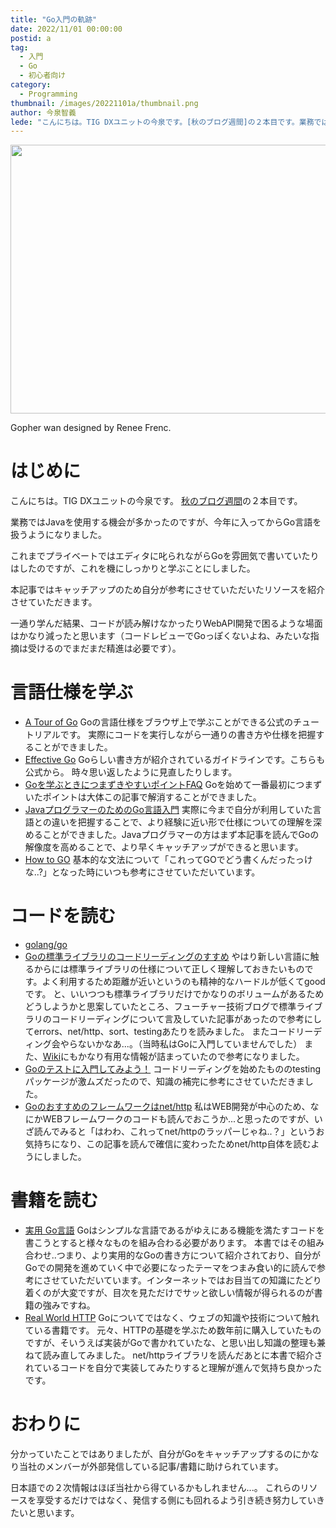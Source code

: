 ```yaml
---
title: "Go入門の軌跡"
date: 2022/11/01 00:00:00
postid: a
tag:
  - 入門
  - Go
  - 初心者向け
category:
  - Programming
thumbnail: /images/20221101a/thumbnail.png
author: 今泉智義
lede: "こんにちは。TIG DXユニットの今泉です。[秋のブログ週間]の２本目です。業務ではJavaを使用する機会が多かったのですが、今年に入ってからGo言語を扱うようになりました。これまでプライベートではエディタに叱られながらGoを雰囲気で書いていたりはしたのですが、これを機にしっかりと学ぶことにしました。"
---
```


<img src="/images/20221101a/top.drawio.png" alt="" width="800" height="430">

Gopher wan designed by Renee Frenc.

# はじめに

こんにちは。TIG DXユニットの今泉です。
[秋のブログ週間](/articles/20221031a/)の２本目です。

業務ではJavaを使用する機会が多かったのですが、今年に入ってからGo言語を扱うようになりました。

これまでプライベートではエディタに叱られながらGoを雰囲気で書いていたりはしたのですが、これを機にしっかりと学ぶことにしました。

本記事ではキャッチアップのため自分が参考にさせていただいたリソースを紹介させていただきます。

一通り学んだ結果、コードが読み解けなかったりWebAPI開発で困るような場面はかなり減ったと思います（コードレビューでGoっぽくないよね、みたいな指摘は受けるのでまだまだ精進は必要です）。

# 言語仕様を学ぶ

* [A Tour of Go](https://go.dev/tour/welcome/1)
Goの言語仕様をブラウザ上で学ぶことができる公式のチュートリアルです。
実際にコードを実行しながら一通りの書き方や仕様を把握することができました。
* [Effective Go](https://go.dev/doc/effective_go#allocation_new)
Goらしい書き方が紹介されているガイドラインです。こちらも公式から。
時々思い返したように見直したりします。
* [Goを学ぶときにつまずきやすいポイントFAQ](https://future-architect.github.io/articles/20190713/)
Goを始めて一番最初につまずいたポイントは大体この記事で解消することができました。
* [JavaプログラマーのためのGo言語入門](https://future-architect.github.io/articles/20200311)
実際に今まで自分が利用していた言語との違いを把握することで、より経験に近い形で仕様についての理解を深めることができました。Javaプログラマーの方はまず本記事を読んでGoの解像度を高めることで、より早くキャッチアップができると思います。
* [How to GO](https://www.how2go.dev/)
基本的な文法について「これってGOでどう書くんだったっけな..?」となった時にいつも参考にさせていただいています。

# コードを読む

* [golang/go](https://github.com/golang/go)
* [Goの標準ライブラリのコードリーディングのすすめ](https://future-architect.github.io/articles/20200310/)
やはり新しい言語に触るからには標準ライブラリの仕様について正しく理解しておきたいものです。よく利用するため距離が近いというのも精神的なハードルが低くてgoodです。
と、いいつつも標準ライブラリだけでかなりのボリュームがあるためどうしようかと思案していたところ、フューチャー技術ブログで標準ライブラリのコードリーディングについて言及していた記事があったので参考にしてerrors、net/http、sort、testingあたりを読みました。
またコードリーディング会やらないかなあ...。（当時私はGoに入門していませんでした）
また、[Wiki](https://github.com/golang/go/wiki)にもかなり有用な情報が詰まっていたので参考になりました。
* [Goのテストに入門してみよう！](https://future-architect.github.io/articles/20200601/)
コードリーディングを始めたもののtestingパッケージが激ムズだったので、知識の補完に参考にさせていただきました。
* [Goのおすすめのフレームワークはnet/http](https://future-architect.github.io/articles/20210714a/)
私はWEB開発が中心のため、なにかWEBフレームワークのコードも読んでおこうか...と思ったのですが、いざ読んでみると「はわわ、これってnet/httpのラッパーじゃね..？」というお気持ちになり、この記事を読んで確信に変わったためnet/http自体を読むようにしました。

# 書籍を読む

* [実用 Go言語](https://www.oreilly.co.jp/books/9784873119694/)
Goはシンプルな言語であるがゆえにある機能を満たすコードを書こうとすると様々なものを組み合わる必要があります。
本書ではその組み合わせ..つまり、より実用的なGoの書き方について紹介されており、自分がGoでの開発を進めていく中で必要になったテーマをつまみ食い的に読んで参考にさせていただいています。インターネットではお目当ての知識にたどり着くのが大変ですが、目次を見ただけでサッと欲しい情報が得られるのが書籍の強みですね。
* [Real World HTTP](https://www.oreilly.co.jp/books/9784873119038/)
Goについてではなく、ウェブの知識や技術について触れている書籍です。
元々、HTTPの基礎を学ぶため数年前に購入していたものですが、そいうえば実装がGoで書かれていたな、と思い出し知識の整理も兼ねて読み直してみました。
net/httpライブラリを読んだあとに本書で紹介されているコードを自分で実装してみたりすると理解が進んで気持ち良かったです。

# おわりに

分かっていたことではありましたが、自分がGoをキャッチアップするのにかなり当社のメンバーが外部発信している記事/書籍に助けられています。

日本語での２次情報はほぼ当社から得ているかもしれません...。
これらのリソースを享受するだけではなく、発信する側にも回れるよう引き続き努力していきたいと思います。

